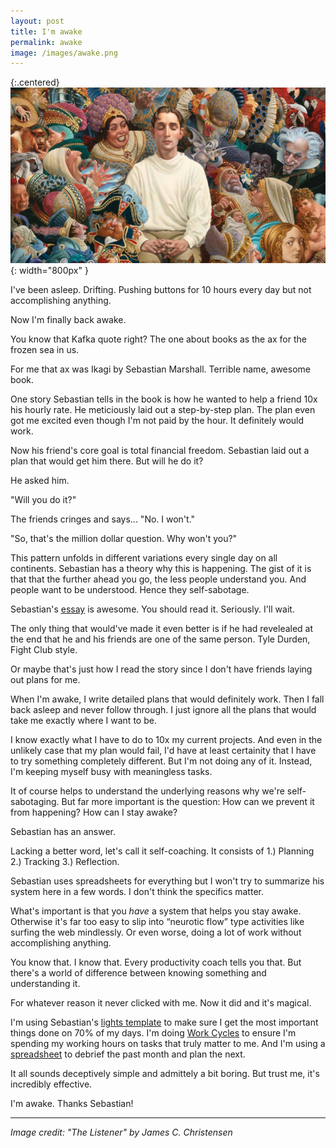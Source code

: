 ```yaml
---
layout: post
title: I'm awake
permalink: awake
image: /images/awake.png
---
```


{:.centered}
![](/images/awake.png){: width="800px" }


I've been asleep. Drifting. Pushing buttons for 10 hours every day but not accomplishing anything.

Now I'm finally back awake.

You know that Kafka quote right? The one about books as the ax for the frozen sea in us.

For me that ax was Ikagi by Sebastian Marshall. Terrible name, awesome book.

One story Sebastian tells in the book is how he wanted to help a friend 10x his hourly rate. He meticiously laid out a step-by-step plan. The plan even got me excited even though I'm not paid by the hour. It definitely would work. 

Now his friend's core goal is total financial freedom. Sebastian laid out a plan that would get him there. But will he do it? 

He asked him.

"Will you do it?"

The friends cringes and says... "No. I won't."

"So, that's the million dollar question. Why won't you?"

This pattern unfolds in different variations every single day on all continents. Sebastian has a theory why this is happening. The gist of it is that that the further ahead you go, the less people understand you. And people want to be understood. Hence they self-sabotage. 

Sebastian's [essay](https://web.archive.org/web/20190224043028/http://www.sebastianmarshall.com/the-million-dollar-question) is awesome. You should read it. Seriously. I'll wait. 

The only thing that would've made it even better is if he had revelealed at the end that he and his friends are one of the same person. Tyle Durden, Fight Club style.

Or maybe that's just how I read the story since I don't have friends laying out plans for me. 

When I'm awake, I write detailed plans that would definitely work. Then I fall back asleep and never follow through. I just ignore all the plans that would take me exactly where I want to be. 

I know exactly what I have to do to 10x my current projects. And even in the unlikely case that my plan would fail, I'd have at least certainity that I have to try something completely different. But I'm not doing any of it. Instead, I'm keeping myself busy with meaningless tasks.

It of course helps to understand the underlying reasons why we're self-sabotaging. But far more important is the question: How can we prevent it from happening? How can I stay awake?

Sebastian has an answer.

Lacking a better word, let's call it self-coaching. It consists of 1.) Planning 2.) Tracking 3.) Reflection.

Sebastian uses spreadsheets for everything but I won't try to summarize his system here in a few words. I don't think the specifics matter. 

What's important is that you *have* a system that helps you stay awake. Otherwise it's far too easy to slip into “neurotic flow” type activities like surfing the web mindlessly. Or even worse, doing a lot of work without accomplishing anything.  

You know that. I know that. Every productivity coach tells you that. But there's a world of difference between knowing something and understanding it. 

For whatever reason it never clicked with me. Now it did and it's magical. 

I'm using Sebastian's [lights template](https://www.ultraworking.com/lights) to make sure I get the most important things done on 70% of my days. I'm doing [Work Cycles](https://www.ultraworking.com/cycles) to ensure I'm spending my working hours on tasks that truly matter to me. And I'm using a [spreadsheet](https://www.ultraworking.com/monthly) to debrief the past month and plan the next. 

It all sounds deceptively simple and admittely a bit boring. But trust me, it's incredibly effective. 

I'm awake. Thanks Sebastian!

---

*Image credit: "The Listener" by James C. Christensen*